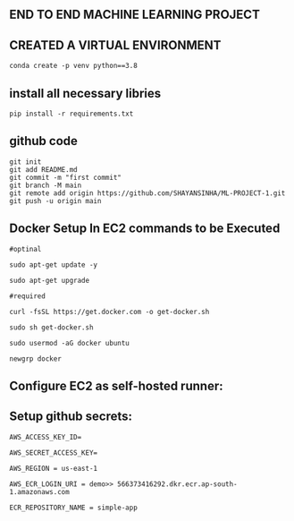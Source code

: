  ## END TO END MACHINE LEARNING PROJECT

## CREATED A VIRTUAL ENVIRONMENT
```conda create -p venv python==3.8```

## install all necessary libries
```pip install -r requirements.txt```

## github code
```
git init
git add README.md
git commit -m "first commit"
git branch -M main
git remote add origin https://github.com/SHAYANSINHA/ML-PROJECT-1.git
git push -u origin main

```
## Docker Setup In EC2 commands to be Executed
``` 
#optinal

sudo apt-get update -y

sudo apt-get upgrade

#required

curl -fsSL https://get.docker.com -o get-docker.sh

sudo sh get-docker.sh

sudo usermod -aG docker ubuntu

newgrp docker

```
## Configure EC2 as self-hosted runner:

## Setup github secrets:
```  
AWS_ACCESS_KEY_ID=

AWS_SECRET_ACCESS_KEY=

AWS_REGION = us-east-1

AWS_ECR_LOGIN_URI = demo>> 566373416292.dkr.ecr.ap-south-1.amazonaws.com

ECR_REPOSITORY_NAME = simple-app

```